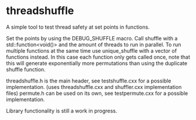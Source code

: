 # threadshuffle
A simple tool to test thread safety at set points in functions.

Set the points by using the DEBUG_SHUFFLE macro.
Call shuffle with a std::function<void()> and the amount of threads to run in parallel.
To run multiple functions at the same time use unique_shuffle with a vector of functions instead.
In this case each function only gets called once, note that this will generate exponentially more permutations than using the duplicate shuffle function.

threadshuffle.h is the main header, see testshuffle.cxx for a possible implementation. (uses threadshuffle.cxx and shuffler.cxx implementation files)
permute.h can be used on its own, see testpermute.cxx for a possible implementation.

Library functionality is still a work in progress.
